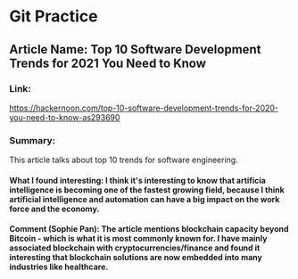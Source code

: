 # Git Practice

## Article Name: Top 10 Software Development Trends for 2021 You Need to Know

### Link: 
https://hackernoon.com/top-10-software-development-trends-for-2020-you-need-to-know-as293690

### Summary: 
This article talks about top 10 trends for software engineering. 

#### What I found interesting: I think it's interesting to know that artificia intelligence is becoming one of the fastest growing field, because I think artificial intelligence and automation can have a big impact on the work force and the economy. 

#### Comment (Sophie Pan): The article mentions blockchain capacity beyond Bitcoin - which is what it is most commonly known for.  I have mainly associated blockchain with cryptocurrencies/finance and found it interesting that blockchain solutions are now embedded into many industries like healthcare.